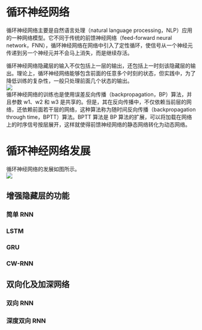 # 循环神经网络
循环神经网络主要是自然语言处理（natural language processing，NLP）应用的一种网络模型。它不同于传统的前馈神经网络（feed-forward neural network，FNN），循环神经网络在网络中引入了定性循环，使信号从一个神经元传递到另一个神经元并不会马上消失，而是继续存活。   

循环神经网络隐藏层的输入不仅包括上一层的输出，还包括上一时刻该隐藏层的输出。理论上，循环神经网络能够包含前面的任意多个时刻的状态，但实践中，为了降低训练的复杂性，一般只处理前面几个状态的输出。  
![](https://i.imgur.com/GEfC8XJ.png)   
循环神经网络的训练也是使用误差反向传播（backpropagation，BP）算法，并且参数 w1、w2 和 w3 是共享的。但是，其在反向传播中，不仅依赖当前层的网络，还依赖前面若干层的网络，这种算法称为随时间反向传播（backpropagation through time，BPTT）算法。BPTT 算法是 BP 算法的扩展，可以将加载在网络上的时序信号按层展开，这样就使得前馈神经网络的静态网络转化为动态网络。  

# 循环神经网络发展
循环神经网络的发展如图所示。  
![](https://i.imgur.com/FoyLBCV.png)  

## 增强隐藏层的功能

### 简单 RNN

### LSTM

### GRU

### CW-RNN

## 双向化及加深网络

### 双向 RNN

### 深度双向 RNN

### 